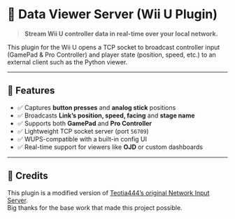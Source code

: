 # 📡 Data Viewer Server (Wii U Plugin)

> **Stream Wii U controller data in real-time over your local network.**

This plugin for the Wii U opens a TCP socket to broadcast controller input (GamePad & Pro Controller) and player state (position, speed, etc.) to an external client such as the Python viewer.

---

## 🧠 Features

- ✅ Captures **button presses** and **analog stick** positions
- ✅ Broadcasts **Link’s position, speed, facing** and **stage name**
- ✅ Supports both **GamePad** and **Pro Controller**
- ✅ Lightweight TCP socket server (port `56709`)
- ✅ WUPS-compatible with a built-in config UI
- ✅ Real-time support for viewers like **OJD** or custom dashboards

---

## 🙏 Credits

This plugin is a modified version of [Teotia444’s original Network Input Server](https://github.com/Teotia444/Network-Input-Server).  
Big thanks for the base work that made this project possible.